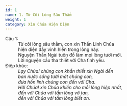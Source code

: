 ```yaml
---
id: 1
name: 1. Từ Cõi Lòng Sâu Thẳm
weight: 1
category: Xin Chúa Hiện Diện
---
```

<dl><dt>Câu 1:</dt><dd data-verse="1">Từ cõi lòng sâu thẳm, con xin Thần Linh Chúa <br/>hiện diện đầy vinh hiển trong lòng này. <br/>Nguyện Thần Ngài tuôn đổ làm mọi lòng tươi mới. <br/>Lời nguyện cầu tha thiết với Cha tình yêu. </dd><dt>Điệp khúc:</dt><dd data-chorus="1"><em>Lạy Chúa! chúng con khẩn thiết xin Ngài đến <br/>ban nước sống tưới mát chúng con, <br/>đưa hồn linh chúng con đến với Cha. <br/>Hỡi Chúa! xin Chúa khiến cho mỗi lòng hiệp nhất, <br/>đến với Chúa với tấm lòng vỡ tan, <br/>đến với Chúa với tấm lòng biết ơn. </em></dd></dl>

